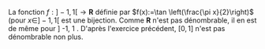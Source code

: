 La fonction $f:]-1,1\left[\rightarrow \mathbf{R}\right.$ définie par $f(x):=\tan \left(\frac{\pi x}{2}\right)$ (pour $\left.x \in\right]-1,1[$ est une bijection. Comme $\mathbf{R}$ n'est pas dénombrable, il en est de même pour ] -1, 1 . D'après l'exercice précédent, $[0,1]$ n'est pas dénombrable non plus.